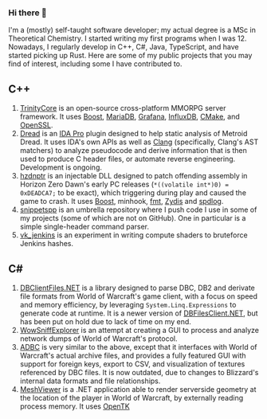 ### Hi there 👋

I'm a (mostly) self-taught software developer; my actual degree is a MSc in Theoretical Chemistry. I started writing my first programs when I was 12. Nowadays, I regularly develop in C++, C#, Java, TypeScript, and have started picking up Rust. Here are some of my public projects that you may find of interest, including some I have contributed to.

## C++

1. [TrinityCore](https://github.com/TrinityCore/TrinityCore) is an open-source cross-platform MMORPG server framework. It uses [Boost](https://www.boost.org), [MariaDB](http://mariadb.org), [Grafana](https://grafana.com/), [InfluxDB](https://www.influxdata.com/), [CMake](https://cmake.org/), and [OpenSSL](https://www.openssl.org/).
3. [Dread](https://github.com/Warpten/Dread) is an [IDA Pro](https://hex-rays.com/) plugin designed to help static analysis of Metroid Dread. It uses IDA's own APIs as well as [Clang](https://clang.llvm.org/) (specifically, Clang's AST matchers) to analyze pseudocode and derive information that is then used to produce C header files, or automate reverse engineering. Development is ongoing.
4. [hzdnptr](https://github.com/Warpten/hzdnptr) is an injectable DLL designed to patch offending assembly in Horizon Zero Dawn's early PC releases (`*((volatile int*)0) = 0xDEADCA7;` to be exact), which triggering during play and caused the game to crash. It uses [Boost](https://www.boost.org), minhook, [fmt](https://github.com/fmtlib/fmt), [Zydis](https://github.com/zyantific/zydis) and [spdlog](https://github.com/gabime/spdlog).
5. [snippetspp](https://github.com/Warpten/snippetspp) is an umbrella repository where I push code I use in some of my projects (some of which are not on GitHub). One in particular is a simple single-header command parser.
6. [vk_jenkins](https://github.com/Warpten/vk_jenkins) is an experiment in writing compute shaders to bruteforce Jenkins hashes.

## C#


1. [DBClientFiles.NET](https://github.com/Warpten/DBClientFiles.NET) is a library designed to parse DBC, DB2 and derivate file formats from World of Warcraft's game client, with a focus on speed and memory efficiency, by leveraging `System.Linq.Expressions` to generate code at runtime. It is a newer version of [DBFilesClient.NET](https://github.com/Warpten/DBFilesClient.NET), but has been put on hold due to lack of time on my end.
2. [WowSniffExplorer](https://github.com/Warpten/WowSniffExplorer) is an attempt at creating a GUI to process and analyze network dumps of World of Warcraft's protocol.
3. [ADBC](https://github.com/Warpten/ADBC2) is very similar to the above, except that it interfaces with World of Warcraft's actual archive files, and provides a fully featured GUI with support for foreign keys, export to CSV, and visualization of textures referenced by DBC files. It is now outdated, due to changes to Blizzard's internal data formats and file relationships.
4. [MeshViewer](https://github.com/Warpten/MeshViewer) is a .NET application able to render serverside geometry at the location of the player in World of Warcraft, by externally reading process memory. It uses [OpenTK](https://opentk.net/)
